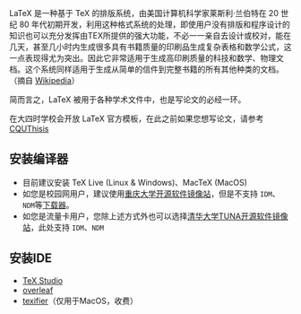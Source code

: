 LaTeX 是一种基于 TeX 的排版系统，由美国计算机科学家莱斯利·兰伯特在 20 世纪 80 年代初期开发，利用这种格式系统的处理，即使用户没有排版和程序设计的知识也可以充分发挥由TEX所提供的强大功能，不必一一亲自去设计或校对，能在几天，甚至几小时内生成很多具有书籍质量的印刷品生成复杂表格和数学公式，这一点表现得尤为突出。因此它非常适用于生成高印刷质量的科技和数学、物理文档。这个系统同样适用于生成从简单的信件到完整书籍的所有其他种类的文档。（摘自 [Wikipedia](https://zh.wikipedia.org/zh-cn/LaTeX)）  

简而言之，LaTeX 被用于各种学术文件中，也是写论文的必经一环。  

在大四时学校会开放 LaTeX 官方模板，在此之前如果您想写论文，请参考[CQUThisis](https://github.com/nanmu42/CQUThesis)  


## 安装编译器  
- 目前建议安装 TeX Live (Linux & Windows)、MacTeX (MacOS)  
- 如您是校园网用户，建议使用[重庆大学开源软件镜像站](https://mirrors.cqu.edu.cn/)，但是不支持 `IDM`、`NDM`等[下载器](下载器.md)。  
- 如您是流量卡用户，您除上述方式外也可以选择[清华大学TUNA开源软件镜像站](https://mirrors.tuna.tsinghua.edu.cn/#)，此处支持 `IDM`、`NDM`  

## 安装IDE  
- [TeX Studio](https://www.texstudio.org/)
- [overleaf](https://cn.overleaf.com/)
- [texifier](https://apps.apple.com/cn/app/texifier-latex-editor/id458866234)（仅用于MacOS，收费）